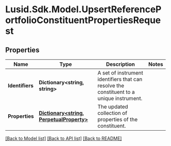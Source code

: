 # Lusid.Sdk.Model.UpsertReferencePortfolioConstituentPropertiesRequest

## Properties

Name | Type | Description | Notes
------------ | ------------- | ------------- | -------------
**Identifiers** | **Dictionary&lt;string, string&gt;** | A set of instrument identifiers that can resolve the constituent to a unique instrument. | 
**Properties** | [**Dictionary&lt;string, PerpetualProperty&gt;**](PerpetualProperty.md) | The updated collection of properties of the constituent. | 

[[Back to Model list]](../README.md#documentation-for-models) [[Back to API list]](../README.md#documentation-for-api-endpoints) [[Back to README]](../README.md)

